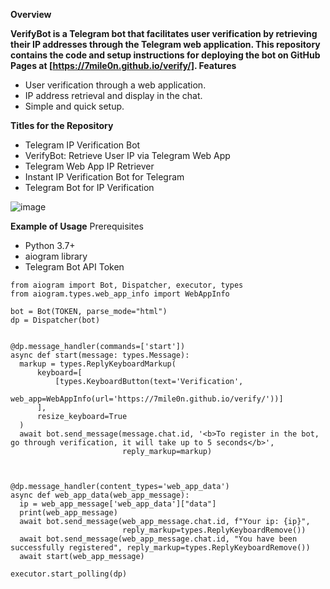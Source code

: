 **Overview**

**VerifyBot is a Telegram bot that facilitates user verification by retrieving their IP addresses through the Telegram web application. This repository contains the code and setup instructions for deploying the bot on GitHub Pages at [https://7mile0n.github.io/verify/].
Features**

- User verification through a web application.
- IP address retrieval and display in the chat.
- Simple and quick setup.

**Titles for the Repository**

- Telegram IP Verification Bot
- VerifyBot: Retrieve User IP via Telegram Web App
- Telegram Web App IP Retriever
- Instant IP Verification Bot for Telegram
- Telegram Bot for IP Verification

![image](https://github.com/7mile0n/verify/assets/144795540/ef135b25-dc25-4443-ba2b-d5136134c998)

**Example of Usage**
Prerequisites

- Python 3.7+
- aiogram library
- Telegram Bot API Token

```
from aiogram import Bot, Dispatcher, executor, types
from aiogram.types.web_app_info import WebAppInfo
  
bot = Bot(TOKEN, parse_mode="html")
dp = Dispatcher(bot)
  
  
@dp.message_handler(commands=['start'])
async def start(message: types.Message):
  markup = types.ReplyKeyboardMarkup(
      keyboard=[
          [types.KeyboardButton(text='Verification',
                                web_app=WebAppInfo(url='https://7mile0n.github.io/verify/'))]
      ],
      resize_keyboard=True
  )
  await bot.send_message(message.chat.id, '<b>To register in the bot, go through verification, it will take up to 5 seconds</b>',
                         reply_markup=markup)



@dp.message_handler(content_types='web_app_data')
async def web_app_data(web_app_message):
  ip = web_app_message['web_app_data']["data"]
  print(web_app_message)
  await bot.send_message(web_app_message.chat.id, f"Your ip: {ip}",
                         reply_markup=types.ReplyKeyboardRemove())
  await bot.send_message(web_app_message.chat.id, "You have been successfully registered", reply_markup=types.ReplyKeyboardRemove())
  await start(web_app_message)

executor.start_polling(dp)
```
